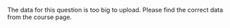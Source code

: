 The data for this question is too big to upload. Please find the correct data from the course page.

